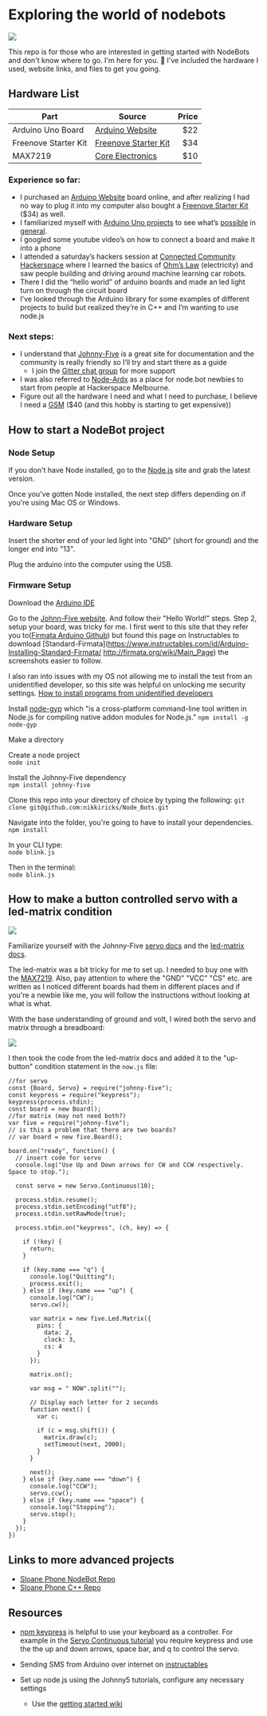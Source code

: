 # Exploring the world of nodebots

![](images/led-scene-0.gif)

This repo is for those who are interested in getting started with NodeBots and don't know where to go. I'm here for you. 🤗 I've included the hardware I used, website links, and files to get you going.

## Hardware List

| Part                 | Source                                                                                                                                                                                                                          | Price |
| -------------------- | ------------------------------------------------------------------------------------------------------------------------------------------------------------------------------------------------------------------------------- | ----: |
| Arduino Uno Board    | [Arduino Website](https://store.arduino.cc/usa/arduino-uno-rev3)                                                                                                                                                                |  \$22 |
| Freenove Starter Kit | [Freenove Starter Kit](https://www.amazon.com.au/Freenove-Processing-Oscilloscope-Voltmeter-Components/dp/B0721B8228/ref=sr_1_1?keywords=freenove+arduino+uno+starter+kit&qid=1576150765&s=electronics&sr=1-1)                  |  \$34 |
| MAX7219              | [Core Electronics](https://core-electronics.com.au/max7219-serial-dot-matrix-display-module.html?utm_source=google_shopping&gclid=Cj0KCQiA89zvBRDoARIsAOIePbAXJEz5XoxHO6AphZslLSmZa0pKvgWOEl_RVlhKaETziobAFN6c6OoaAh0bEALw_wcB) |  \$10 |

### Experience so far:

- I purchased an [Arduino Website](https://store.arduino.cc/usa/arduino-uno-rev3) board online, and after realizing I had no way to plug it into my computer also bought a [Freenove Starter Kit](https://www.amazon.com.au/Freenove-Processing-Oscilloscope-Voltmeter-Components/dp/B0721B8228/ref=sr_1_1?keywords=freenove+arduino+uno+starter+kit&qid=1576150765&s=electronics&sr=1-1) (\$34) as well.
- I familiarized myself with [Arduino Uno projects](https://electronicsforu.com/arduino-projects-ideas) to see what’s [possible](https://howtomechatronics.com/arduino-projects/) in [general](https://circuitdigest.com/arduino-projects).
- I googled some youtube video’s on how to connect a board and make it into a phone
- I attended a saturday’s hackers session at [Connected Community Hackerspace](https://www.hackmelbourne.org/) where I learned the basics of [Ohm’s Law](https://en.wikipedia.org/wiki/Ohm%27s_law) (electricity) and saw people building and driving around machine learning car robots.
- There I did the “hello world” of arduino boards and made an led light turn on through the circuit board
- I’ve looked through the Arduino library for some examples of different projects to build but realized they’re in C++ and I’m wanting to use node.js

### Next steps:

- I understand that [Johnny-Five](http://johnny-five.io/) is a great site for documentation and the community is really friendly so I’ll try and start there as a guide
  - I join the [Gitter chat group](https://gitter.im/rwaldron/johnny-five) for more support
- I was also referred to [Node-Ardx](http://node-ardx.org/) as a place for node.bot newbies to start from people at Hackerspace Melbourne.
- Figure out all the hardware I need and what I need to purchase, I believe I need a [GSM](https://www.arduino.cc/en/Guide/ArduinoGSMShield) (\$40 (and this hobby is starting to get expensive))

## How to start a NodeBot project

### Node Setup

If you don't have Node installed, go to the [Node.js](https://nodejs.org/en/) site and grab the latest version.

Once you've gotten Node installed, the next step differs depending on if you're using Mac OS or Windows.

### Hardware Setup

Insert the shorter end of your led light into "GND" (short for ground) and the longer end into "13".

Plug the arduino into the computer using the USB.

### Firmware Setup

Download the [Arduino IDE](https://www.arduino.cc/en/main/software)

Go to the [Johnn-Five website](http://johnny-five.io/). And follow their "Hello World!" steps. Step 2, setup your board, was tricky for me. I first went to this site that they refer you to([Firmata Arduino Github](https://github.com/firmata/arduino)) but found this page on Instructables to download [Standard-Firmata](https://www.instructables.com/id/Arduino-Installing-Standard-Firmata/
http://firmata.org/wiki/Main_Page) the screenshots easier to follow.

I also ran into issues with my OS not allowing me to install the test from an unidentified developer, so this site was helpful on unlocking me security settings. [How to install programs from unidentified developers](https://kb.wisc.edu/25443)

Install [node-gyp](https://github.com/nodejs/node-gyp) which "is a cross-platform command-line tool written in Node.js for compiling native addon modules for Node.js."
`npm install -g node-gyp`

Make a directory

Create a node project  
`node init`

Install the Johnny-Five dependency  
`npm install johnny-five`

Clone this repo into your directory of choice by typing the following:
`git clone git@github.com:nikkiricks/Node_Bots.git`

Navigate into the folder, you're going to have to install your dependencies.  
`npm install`

In your CLI type:  
`node blink.js`

Then in the terminal:  
`node blink.js`

## How to make a button controlled servo with a led-matrix condition

![](images/now.gif)

Familiarize yourself with the Johnny-Five [servo docs](http://johnny-five.io/examples/servo/) and the [led-matrix docs](http://johnny-five.io/examples/led-matrix/).

The led-matrix was a bit tricky for me to set up. I needed to buy one with the [MAX7219](https://core-electronics.com.au/max7219-serial-dot-matrix-display-module.html?utm_source=google_shopping&gclid=Cj0KCQiA89zvBRDoARIsAOIePbAXJEz5XoxHO6AphZslLSmZa0pKvgWOEl_RVlhKaETziobAFN6c6OoaAh0bEALw_wcB). Also, pay attention to where the "GND" "VCC" "CS" etc. are written as I noticed different boards had them in different places and if you're a newbie like me, you will follow the instructions without looking at what is what.

With the base understanding of ground and volt, I wired both the servo and matrix through a breadboard:

![](images/now_wiring.JPG)

I then took the code from the led-matrix docs and added it to the "up-button" condition statement in the `now.js` file:

```
//for servo
const {Board, Servo} = require("johnny-five");
const keypress = require("keypress");
keypress(process.stdin);
const board = new Board();
//for matrix (may not need both?)
var five = require("johnny-five");
// is this a problem that there are two boards?
// var board = new five.Board();

board.on("ready", function() {
  // insert code for servo
  console.log("Use Up and Down arrows for CW and CCW respectively. Space to stop.");

  const servo = new Servo.Continuous(10);

  process.stdin.resume();
  process.stdin.setEncoding("utf8");
  process.stdin.setRawMode(true);

  process.stdin.on("keypress", (ch, key) => {

    if (!key) {
      return;
    }

    if (key.name === "q") {
      console.log("Quitting");
      process.exit();
    } else if (key.name === "up") {
      console.log("CW");
      servo.cw();

      var matrix = new five.Led.Matrix({
        pins: {
          data: 2,
          clock: 3,
          cs: 4
        }
      });

      matrix.on();

      var msg = " NOW".split("");

      // Display each letter for 2 seconds
      function next() {
        var c;

        if (c = msg.shift()) {
          matrix.draw(c);
          setTimeout(next, 2000);
        }
      }

      next();
    } else if (key.name === "down") {
      console.log("CCW");
      servo.ccw();
    } else if (key.name === "space") {
      console.log("Stopping");
      servo.stop();
    }
  });
})
```

## Links to more advanced projects

- [Sloane Phone NodeBot Repo](https://github.com/nikkiricks/Sloane-Phone-Node)
- [Sloane Phone C++ Repo](https://github.com/nikkiricks/Sloane-Phone-Arduino)

## Resources

- [npm keypress](https://www.npmjs.com/package/keypress) is helpful to use your keyboard as a controller. For example in the [Servo Continuous tutorial](http://johnny-five.io/examples/servo-continuous/) you require keypress and use the the up and down arrows, space bar, and q to control the servo.

- Sending SMS from Arduino over internet on [instructables](https://www.instructables.com/id/Send-SMS-from-Arduino-over-the-Internet-using-ENC2/)

- Set up node.js using the Johnny5 tutorials, configure any necessary settings
  - Use the [getting started wiki](https://github.com/rwaldron/johnny-five/wiki/Getting-Started)
